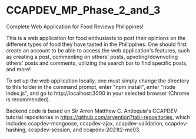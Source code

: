 # CCAPDEV_MP_Phase_2_and_3
Complete Web Application for Food Reviews Philippines!

This is a web application for food enthusiasts to post their opinions on the different types of food they have
tasted in the Philippines. One should first create an account to be able to access the web application's features, such as 
creating a post, commenting on others' posts, upvoting/downvoting others' posts and comments, utilizing the search bar to find specific posts, and more!

To set up the web application locally, one must simply change the directory to this folder in the command prompt, enter "npm install", enter "node index.js", and go to http://localhost:3000 in your selected browser (Chrome is recommended).

Backend code is based on Sir Arren Matthew C. Antioquia's CCAPDEV tutorial repositories in https://github.com/arvention?tab=repositories, which includes ccapdev-mongoose, ccapdev-ajax, ccapdev-validation, ccapdev-hashing, ccapdev-session, and ccapdev-2021t2-mc03. 